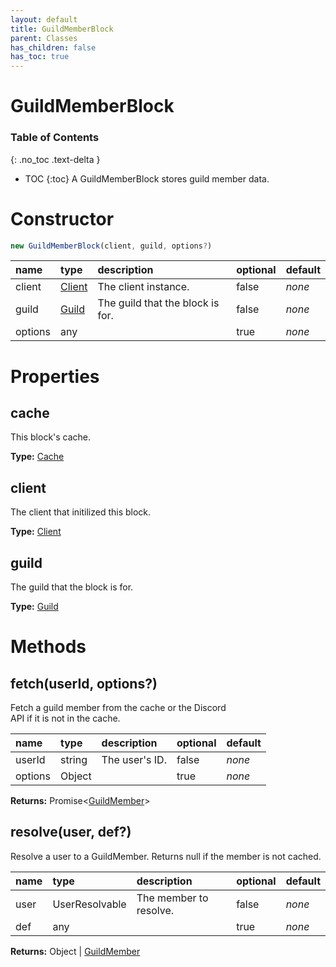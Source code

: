 ```yaml
---
layout: default
title: GuildMemberBlock
parent: Classes
has_children: false
has_toc: true
---
```


# GuildMemberBlock
### Table of Contents
{: .no_toc .text-delta }

- TOC
{:toc}
A GuildMemberBlock stores guild member data.
# Constructor
```js
new GuildMemberBlock(client, guild, options?)
```

| name | type | description | optional | default |
|:-----|:-----|:------------|:---------|:--------|
| client | [Client](/classes/Client) | The client instance. | false | *none* |
| guild | [Guild](/classes/Guild) | The guild that the block is for. | false | *none* |
| options | any |   | true | *none* |

# Properties
## cache
This block's cache.

**Type:** [Cache](/classes/Cache)

## client
The client that initilized this block.

**Type:** [Client](/classes/Client)

## guild
The guild that the block is for.

**Type:** [Guild](/classes/Guild)

# Methods
## fetch(userId, options?)
Fetch a guild member from the cache or the Discord\
API if it is not in the cache.

| name | type | description | optional | default |
|:-----|:-----|:------------|:---------|:--------|
| userId | string | The user's ID. | false | *none* |
| options | Object |   | true | *none* |

**Returns:** Promise<[GuildMember](/classes/GuildMember)>

## resolve(user, def?)
Resolve a user to a GuildMember. Returns null if the
member is not cached.

| name | type | description | optional | default |
|:-----|:-----|:------------|:---------|:--------|
| user | UserResolvable | The member to resolve. | false | *none* |
| def | any |   | true | *none* |

**Returns:** Object | [GuildMember](/classes/GuildMember)

